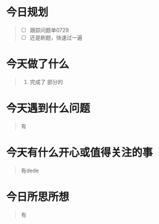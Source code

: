 # 今日规划

> - [ ] 跟踪问题单0729
> - [ ] 还是刷题，快速过一遍

# 今天做了什么

> 1. 完成了 部分的

# 今天遇到什么问题

> 有

# 今天有什么开心或值得关注的事

> 有dede 

# 今日所思所想

> 有
